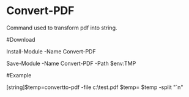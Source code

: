 # Convert-PDF
Command used to transform pdf into string.


#Download 

Install-Module -Name Convert-PDF

Save-Module -Name Convert-PDF -Path  $env:TMP

#Example

[string]$temp=convertto-pdf -file c:\test.pdf
$temp= $temp -split "`n"
